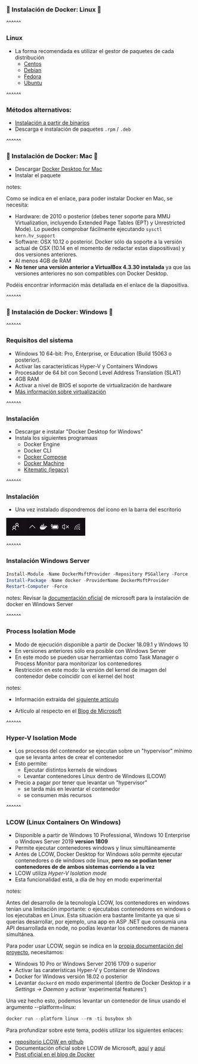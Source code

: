 ### 💾 Instalación de Docker: Linux 💾
<!-- .slide: data-background="../../images/tux.png" data-background-size="100vh" data-background-opacity="0.2"-->

^^^^^^

### Linux
<!-- .slide: data-background="../../images/tux.png" data-background-size="100vh" data-background-opacity="0.2"-->

* La forma recomendada es utilizar el gestor de paquetes de cada distribución
  * [Centos](https://docs.docker.com/install/linux/docker-ce/centos/)
  * [Debian](https://docs.docker.com/install/linux/docker-ce/debian/)
  * [Fedora](https://docs.docker.com/install/linux/docker-ce/fedora/)
  * [Ubuntu](https://docs.docker.com/install/linux/docker-ce/ubuntu/)

^^^^^^

### Métodos alternativos:
<!-- .slide: data-background="../../images/tux.png" data-background-size="100vh" data-background-opacity="0.2"-->

* [Instalación a partir de binarios](https://docs.docker.com/install/linux/docker-ce/binaries/)
* Descarga e instalación de paquetes ```.rpm``` / ```.deb```

^^^^^^

### 💾 Instalación de Docker: Mac 💾
<!-- .slide: data-background="../../images/osx.png" data-background-size="100vh" data-background-opacity="0.2"-->

* Descargar [Docker Desktop for Mac](https://docs.docker.com/docker-for-mac/install/)
* Instalar el paquete

notes:

Como se indica en el enlace, para poder instalar Docker en Mac, se necesita:
* Hardware: de 2010 o posterior (debes tener soporte para MMU Virtualization, incluyendo Extended Page Tables (EPT) y Unrestricted Mode). Lo puedes comprobar fácilmente ejecutando ```sysctl kern.hv_support```
* Software: OSX 10.12 o posterior. Docker sólo da soporte a la versión actual de OSX (10.14 en el momento de redactar estas diapositivas) y dos versiones anteriores.
* Al menos 4GB de RAM
* **No tener una versión anterior a VirtualBox 4.3.30 instalada** ya que las versiones anteriores no son compatibles con Docker Desktop.

Podéis encontrar información más detallada en el enlace de la diapositiva.

^^^^^^

### 💾 Instalación de Docker: Windows 💾
<!-- .slide: data-background="../../images/windows.png" data-background-size="100vh" data-background-opacity="0.2"-->

^^^^^^

### Requisitos del sistema
<!-- .slide: data-background="../../images/windows.png" data-background-size="100vh" data-background-opacity="0.2"-->

* Windows 10 64-bit: Pro, Enterprise, or Education (Build 15063 o posterior).
* Activar las características Hyper-V y Containers Windows
* Procesador de 64 bit con Second Level Address Translation (SLAT)
* 4GB  RAM
* Activar a nivel de BIOS el soporte de virtualización de hardware
* [Más información sobre virtualización](https://docs.docker.com/docker-for-windows/troubleshoot/#virtualization-must-be-enabled)

^^^^^^

### Instalación
<!-- .slide: data-background="../../images/windows.png" data-background-size="100vh" data-background-opacity="0.2"-->


* Descargar e instalar "Docker Desktop for Windows"
* Instala los siguientes programaas
  * Docker Engine
  * Docker CLI
  * [Docker Compose](https://docs.docker.com/compose/)
  * [Docker Machine](https://docs.docker.com/machine/overview/)
  * [Kitematic (legacy)](https://docs.docker.com/kitematic/userguide/)

^^^^^^

### Instalación
<!-- .slide: data-background="../../images/windows.png" data-background-size="100vh" data-background-opacity="0.2"-->

* Una vez instalado dispondremos del icono en la barra del escritorio

![windows systray](../../images/whale-icon-systray-windows.png)<!-- .element: class="plain"-->


^^^^^^

### Instalación Windows Server
<!-- .slide: data-background="../../images/windows.png" data-background-size="100vh" data-background-opacity="0.2"-->
```PowerShell
Install-Module -Name DockerMsftProvider -Repository PSGallery -Force
Install-Package -Name docker -ProviderName DockerMsftProvider
Restart-Computer -Force
```

notes:
Revisar la 
[documentación oficial](https://docs.microsoft.com/en-us/virtualization/windowscontainers/quick-start/set-up-environment) 
de microsoft para la instalación de docker en Windows Server

^^^^^^

### Process Isolation Mode
<!-- .slide: data-background="../../images/windows.png" data-background-size="100vh" data-background-opacity="0.2"-->

* Modo de ejecución disponible a partir de Docker 18.09.1 y Windows 10 
* En versiones anteriores sólo era posible con Windows Server
* En este modo se pueden usar herramientas como Task Manager o Process Monitor para monitorizar los contenedores
* Restricción en este modo: la versión del kernel de imagen del contenedor debe coincidir con el kernel del host


notes: 

* Información extraída del [siguiente artículo](https://stefanscherer.github.io/how-to-run-lightweight-windows-containers-on-windows-10/)

* Artículo al respecto en el [Blog de Microsoft](https://blogs.msdn.microsoft.com/freddyk/2019/01/13/process-isolation-for-containers-in-windows-10/)

^^^^^^

### Hyper-V Isolation Mode
<!-- .slide: data-background="../../images/windows.png" data-background-size="100vh" data-background-opacity="0.2"-->

* Los procesos del contenedor se ejecutan sobre un "hypervisor" mínimo que se levanta antes de crear el contenedor
* Esto permite:
  * Ejecutar distintos kernels de windows
  * Levantar contenedores Linux dentro de Windows (LCOW)
* Precio a pagar por tener que levantar un "hypervisor"
  * se tarda más en levantar el contenedor
  * se consumen más recursos

^^^^^^

### LCOW (Linux Containers On Windows)

* Disponible a partir de Windows 10 Professional, Windows 10 Enterprise o Windows Server 2019 **version 1809**
* Permite ejecutar contenedores windows y linux simultáneamente
* Antes de LCOW, Docker Desktop for Windows sólo permite ejecutar contenedores o de windows ode linux, **pero no se podían tener contenedores de de ambos sistemas corriendo a la vez**
* LCOW utiliza *Hyper-V Isolation mode*
* Esta funcionalidad está, a día de hoy en modo experimental

notes:

Antes del desarrollo de la tecnología LCOW, los contenedores en windows tenían una limitación importante:
o ejecutabas contenedores en windows o los ejecutabas en Linux. Esta situación era bastante limitante ya que
si querías desarrollar, por ejemplo, una app en ASP .NET que consumía una API desarrollada en node, 
no podías levantar los contenedores de manera simultánea.

Para poder usar LCOW, según se indica en la [propia documentación del proyecto](https://github.com/linuxkit/lcow), necesitamos:
* Windows 10 Pro or Windows Server 2016 1709 o superior
* Activar las caraterísticas Hyper-V y Container de Windows
* Docker for Windows versión 18.02 o posterior
* Levantar ```dockerd``` en modo experimental (dentro de Docker Desktop ir a _Settings -> Daemon_ y activar 'experimental features')

Una vez hecho esto, podemos levantar un contenedor de linux usando el argumento --platform=linux:

```PowerShell
docker run --platform linux --rm -ti busybox sh
```

Para profundizar sobre este tema, podéis utilizar los siguientes enlaces:
* [repositorio LCOW en github](https://github.com/linuxkit/lcow)
* Documentación oficial sobre LCOW de Microsoft, [aquí](https://docs.microsoft.com/en-us/virtualization/windowscontainers/deploy-containers/linux-containers) y [aquí](https://docs.microsoft.com/en-us/virtualization/windowscontainers/quick-start/quick-start-windows-10-linux)
* [Post oficial en el blog de Docker](https://www.docker.com/blog/docker-for-windows-18-02-with-windows-10-fall-creators-update/)


